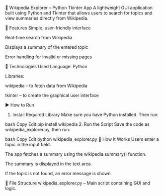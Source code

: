 🧠 Wikipedia Explorer – Python Tkinter App
A lightweight GUI application built using Python and Tkinter that allows users to search for topics and view summaries directly from Wikipedia.

📌 Features
Simple, user-friendly interface

Real-time search from Wikipedia

Displays a summary of the entered topic

Error handling for invalid or missing pages

🧰 Technologies Used
Language: Python

Libraries:

wikipedia – to fetch data from Wikipedia

tkinter – to create the graphical user interface

▶️ How to Run
1. Install Required Library
Make sure you have Python installed. Then run:

bash
Copy
Edit
pip install wikipedia
2. Run the Script
Save the code as wikipedia_explorer.py, then run:

bash
Copy
Edit
python wikipedia_explorer.py
🧠 How It Works
Users enter a topic in the input field.

The app fetches a summary using the wikipedia.summary() function.

The summary is displayed in the text area.

If the topic is not found, an error message is shown.

📄 File Structure
wikipedia_explorer.py – Main script containing GUI and logic.
